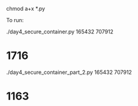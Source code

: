 chmod a+x *.py

To run:

./day4_secure_container.py 165432 707912

# 1716

./day4_secure_container_part_2.py 165432 707912
# 1163
